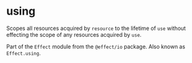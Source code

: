 # using

Scopes all resources acquired by `resource` to the lifetime of `use`
without effecting the scope of any resources acquired by `use`.

Part of the `Effect` module from the `@effect/io` package. Also known as `Effect.using`.
